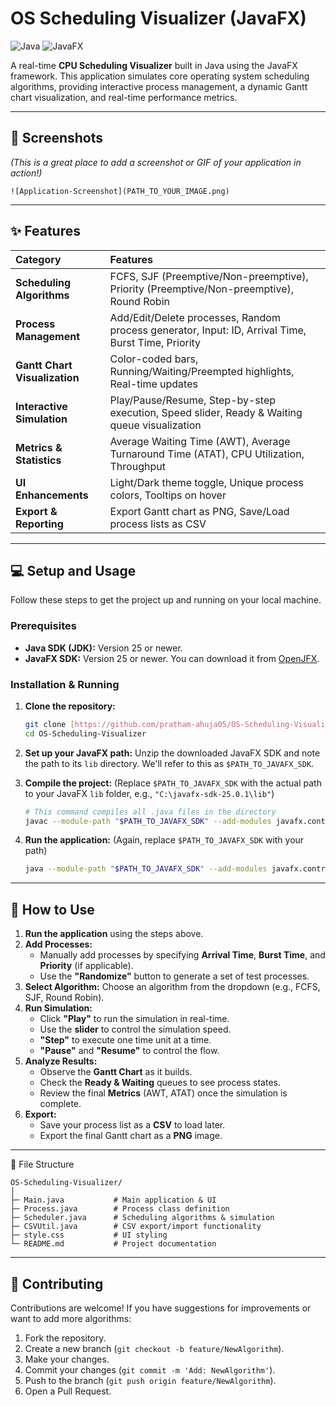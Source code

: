 # OS Scheduling Visualizer (JavaFX)

![Java](https://img.shields.io/badge/Language-Java-orange?style=for-the-badge)
![JavaFX](https://img.shields.io/badge/GUI-JavaFX-blue?style=for-the-badge)

A real-time **CPU Scheduling Visualizer** built in Java using the JavaFX framework. This application simulates core operating system scheduling algorithms, providing interactive process management, a dynamic Gantt chart visualization, and real-time performance metrics.

---

## 📸 Screenshots

*(This is a great place to add a screenshot or GIF of your application in action!)*

`![Application-Screenshot](PATH_TO_YOUR_IMAGE.png)`

---

## ✨ Features

| Category | Features |
|:---|:---|
| **Scheduling Algorithms** | FCFS, SJF (Preemptive/Non-preemptive), Priority (Preemptive/Non-preemptive), Round Robin |
| **Process Management** | Add/Edit/Delete processes, Random process generator, Input: ID, Arrival Time, Burst Time, Priority |
| **Gantt Chart Visualization** | Color-coded bars, Running/Waiting/Preempted highlights, Real-time updates |
| **Interactive Simulation** | Play/Pause/Resume, Step-by-step execution, Speed slider, Ready & Waiting queue visualization |
| **Metrics & Statistics** | Average Waiting Time (AWT), Average Turnaround Time (ATAT), CPU Utilization, Throughput |
| **UI Enhancements** | Light/Dark theme toggle, Unique process colors, Tooltips on hover |
| **Export & Reporting** | Export Gantt chart as PNG, Save/Load process lists as CSV |

---

## 💻 Setup and Usage

Follow these steps to get the project up and running on your local machine.

### Prerequisites

* **Java SDK (JDK):** Version 25 or newer.
* **JavaFX SDK:** Version 25 or newer. You can download it from [OpenJFX](https://openjfx.io/).

### Installation & Running

1.  **Clone the repository:**
    ```bash
    git clone [https://github.com/pratham-ahuja05/OS-Scheduling-Visualizer.git](https://github.com/pratham-ahuja05/OS-Scheduling-Visualizer.git)
    cd OS-Scheduling-Visualizer
    ```

2.  **Set up your JavaFX path:**
    Unzip the downloaded JavaFX SDK and note the path to its `lib` directory. We'll refer to this as `$PATH_TO_JAVAFX_SDK`.

3.  **Compile the project:**
    (Replace `$PATH_TO_JAVAFX_SDK` with the actual path to your JavaFX `lib` folder, e.g., `"C:\javafx-sdk-25.0.1\lib"`)

    ```bash
    # This command compiles all .java files in the directory
    javac --module-path "$PATH_TO_JAVAFX_SDK" --add-modules javafx.controls *.java
    ```

4.  **Run the application:**
    (Again, replace `$PATH_TO_JAVAFX_SDK` with your path)

    ```bash
    java --module-path "$PATH_TO_JAVAFX_SDK" --add-modules javafx.controls Main
    ```

---

## 🚀 How to Use

1.  **Run the application** using the steps above.
2.  **Add Processes:**
    * Manually add processes by specifying **Arrival Time**, **Burst Time**, and **Priority** (if applicable).
    * Use the **"Randomize"** button to generate a set of test processes.
3.  **Select Algorithm:** Choose an algorithm from the dropdown (e.g., FCFS, SJF, Round Robin).
4.  **Run Simulation:**
    * Click **"Play"** to run the simulation in real-time.
    * Use the **slider** to control the simulation speed.
    * **"Step"** to execute one time unit at a time.
    * **"Pause"** and **"Resume"** to control the flow.
5.  **Analyze Results:**
    * Observe the **Gantt Chart** as it builds.
    * Check the **Ready & Waiting** queues to see process states.
    * Review the final **Metrics** (AWT, ATAT) once the simulation is complete.
6.  **Export:**
    * Save your process list as a **CSV** to load later.
    * Export the final Gantt chart as a **PNG** image.

---


📂 File Structure
```
OS-Scheduling-Visualizer/
│
├─ Main.java           # Main application & UI
├─ Process.java        # Process class definition
├─ Scheduler.java      # Scheduling algorithms & simulation
├─ CSVUtil.java        # CSV export/import functionality
├─ style.css           # UI styling
└─ README.md           # Project documentation
```
---

## 🤝 Contributing

Contributions are welcome! If you have suggestions for improvements or want to add more algorithms:

1.  Fork the repository.
2.  Create a new branch (`git checkout -b feature/NewAlgorithm`).
3.  Make your changes.
4.  Commit your changes (`git commit -m 'Add: NewAlgorithm'`).
5.  Push to the branch (`git push origin feature/NewAlgorithm`).
6.  Open a Pull Request.
